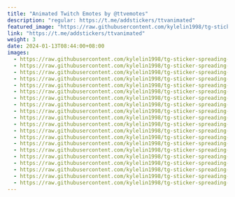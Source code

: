```yaml
---
title: "Animated Twitch Emotes by @ttvemotes"
description: "regular: https://t.me/addstickers/ttvanimated"
featured_image: "https://raw.githubusercontent.com/kylelin1998/tg-sticker-spreading-worldwide-images/main/img/243b32be-050d-40af-881a-645693544173.jpg"
link: "https://t.me/addstickers/ttvanimated"
weight: 3
date: 2024-01-13T08:44:00+08:00
images:
  - https://raw.githubusercontent.com/kylelin1998/tg-sticker-spreading-worldwide-images/main/img/243b32be-050d-40af-881a-645693544173.jpg
  - https://raw.githubusercontent.com/kylelin1998/tg-sticker-spreading-worldwide-images/main/img/870ce983-c58f-4c1f-acf8-b5572aa7ffe7.jpg
  - https://raw.githubusercontent.com/kylelin1998/tg-sticker-spreading-worldwide-images/main/img/61af9c61-b9bf-4c2d-9e96-4ddb02f3c74d.jpg
  - https://raw.githubusercontent.com/kylelin1998/tg-sticker-spreading-worldwide-images/main/img/2c896e87-3ac4-4788-9bd7-22860adf6c48.jpg
  - https://raw.githubusercontent.com/kylelin1998/tg-sticker-spreading-worldwide-images/main/img/5fd6abfa-303f-4830-b95f-14bc6d3cbcab.jpg
  - https://raw.githubusercontent.com/kylelin1998/tg-sticker-spreading-worldwide-images/main/img/19f3f0dd-45c8-4abb-ad9a-38788a0c1d0e.jpg
  - https://raw.githubusercontent.com/kylelin1998/tg-sticker-spreading-worldwide-images/main/img/a4292b5a-0444-44f5-8597-38ccb481fd11.jpg
  - https://raw.githubusercontent.com/kylelin1998/tg-sticker-spreading-worldwide-images/main/img/3e803754-fb24-41be-b943-053114a67fd6.jpg
  - https://raw.githubusercontent.com/kylelin1998/tg-sticker-spreading-worldwide-images/main/img/eb5f7923-4fb4-4637-a536-fbe8ca5dcc22.jpg
  - https://raw.githubusercontent.com/kylelin1998/tg-sticker-spreading-worldwide-images/main/img/dd11cb93-5e7c-4c33-a9a3-57629b32f881.jpg
  - https://raw.githubusercontent.com/kylelin1998/tg-sticker-spreading-worldwide-images/main/img/400467ba-df37-45c8-9596-36151773eae0.jpg
  - https://raw.githubusercontent.com/kylelin1998/tg-sticker-spreading-worldwide-images/main/img/c5ad4ded-3bed-4099-a8a7-f7ec7a59eda1.jpg
  - https://raw.githubusercontent.com/kylelin1998/tg-sticker-spreading-worldwide-images/main/img/a9b5c93b-6073-46cc-9770-f419dcb9e958.jpg
  - https://raw.githubusercontent.com/kylelin1998/tg-sticker-spreading-worldwide-images/main/img/5fe0f341-e844-47a7-9797-2f2f5b2cb62c.jpg
  - https://raw.githubusercontent.com/kylelin1998/tg-sticker-spreading-worldwide-images/main/img/d924453f-eaec-4c9e-a4ba-bc3dc72786dc.jpg
  - https://raw.githubusercontent.com/kylelin1998/tg-sticker-spreading-worldwide-images/main/img/3529a4e4-ced3-472a-8bf8-b2dd1e6c891d.jpg
  - https://raw.githubusercontent.com/kylelin1998/tg-sticker-spreading-worldwide-images/main/img/21ec6039-0192-4d76-b9ca-9b13f2f53b85.jpg
  - https://raw.githubusercontent.com/kylelin1998/tg-sticker-spreading-worldwide-images/main/img/851eceea-2c94-4696-9f65-7ec743cbdacd.jpg
  - https://raw.githubusercontent.com/kylelin1998/tg-sticker-spreading-worldwide-images/main/img/1d977b10-f936-41d9-afab-11438774ce55.jpg
  - https://raw.githubusercontent.com/kylelin1998/tg-sticker-spreading-worldwide-images/main/img/18e05baf-35a1-4646-8d21-4177448444ac.jpg
---
```

